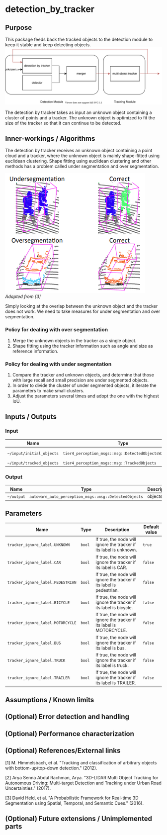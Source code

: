 # detection_by_tracker

## Purpose

This package feeds back the tracked objects to the detection module to keep it stable and keep detecting objects.
![purpose](image/purpose.svg)

The detection by tracker takes as input an unknown object containing a cluster of points and a tracker.
The unknown object is optimized to fit the size of the tracker so that it can continue to be detected.

## Inner-workings / Algorithms

The detection by tracker receives an unknown object containing a point cloud and a tracker, where the unknown object is mainly shape-fitted using euclidean clustering.
Shape fitting using euclidean clustering and other methods has a problem called under segmentation and over segmentation.

[![segmentation_fail](image/segmentation_fail.png)](https://www.researchgate.net/figure/Examples-of-an-undersegmentation-error-top-and-an-oversegmentation-error-bottom-Each_fig1_304533062)
_Adapted from [3]_

Simply looking at the overlap between the unknown object and the tracker does not work. We need to take measures for under segmentation and over segmentation.

### Policy for dealing with over segmentation

1. Merge the unknown objects in the tracker as a single object.
2. Shape fitting using the tracker information such as angle and size as reference information.

### Policy for dealing with under segmentation

1. Compare the tracker and unknown objects, and determine that those with large recall and small precision are under segmented objects.
2. In order to divide the cluster of under segmented objects, it iterate the parameters to make small clusters.
3. Adjust the parameters several times and adopt the one with the highest IoU.

## Inputs / Outputs

### Input

| Name                      | Type                                                     | Description     |
| ------------------------- | -------------------------------------------------------- | --------------- |
| `~/input/initial_objects` | `tier4_perception_msgs::msg::DetectedObjectsWithFeature` | unknown objects |
| `~/input/tracked_objects` | `tier4_perception_msgs::msg::TrackedObjects`             | trackers        |

### Output

| Name       | Type                                                  | Description |
| ---------- | ----------------------------------------------------- | ----------- |
| `~/output` | `autoware_auto_perception_msgs::msg::DetectedObjects` | objects     |

## Parameters

| Name                              | Type   | Description                                                           | Default value |
| --------------------------------- | ------ | --------------------------------------------------------------------- | ------------- |
| `tracker_ignore_label.UNKNOWN`    | `bool` | If true, the node will ignore the tracker if its label is unknown.    | `true`        |
| `tracker_ignore_label.CAR`        | `bool` | If true, the node will ignore the tracker if its label is CAR.        | `false`       |
| `tracker_ignore_label.PEDESTRIAN` | `bool` | If true, the node will ignore the tracker if its label is pedestrian. | `false`       |
| `tracker_ignore_label.BICYCLE`    | `bool` | If true, the node will ignore the tracker if its label is bicycle.    | `false`       |
| `tracker_ignore_label.MOTORCYCLE` | `bool` | If true, the node will ignore the tracker if its label is MOTORCYCLE. | `false`       |
| `tracker_ignore_label.BUS`        | `bool` | If true, the node will ignore the tracker if its label is bus.        | `false`       |
| `tracker_ignore_label.TRUCK`      | `bool` | If true, the node will ignore the tracker if its label is truck.      | `false`       |
| `tracker_ignore_label.TRAILER`    | `bool` | If true, the node will ignore the tracker if its label is TRAILER.    | `false`       |

## Assumptions / Known limits

## (Optional) Error detection and handling

## (Optional) Performance characterization

## (Optional) References/External links

[1] M. Himmelsbach, et al. "Tracking and classification of arbitrary objects with bottom-up/top-down detection." (2012).

[2] Arya Senna Abdul Rachman, Arya. "3D-LIDAR Multi Object Tracking for Autonomous Driving: Multi-target Detection and Tracking under Urban Road Uncertainties." (2017).

[3] David Held, et al. "A Probabilistic Framework for Real-time 3D Segmentation using Spatial, Temporal, and Semantic Cues." (2016).

## (Optional) Future extensions / Unimplemented parts
